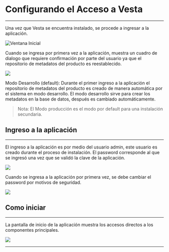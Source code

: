 # Configurando el Acceso a Vesta----Una vez que Vesta se encuentra instalado, se procede a ingresar a la aplicación.![Ventana Inicial](/img/ingreso/1pag.jpg)Cuando se ingresa por primera vez a la aplicación, muestra un cuadro de dialogo que requiere confirmación por parte del usuario ya que el repositorio de metadatos del producto es reestablecido.![](/img/ingreso/confirm.jpg)Modo Desarrollo (default): Durante el primer ingreso a la aplicación el repositorio de metadatos del producto es creado de manera automática por el sistema en modo desarrollo. El modo desarrollo sirve para crear los metadatos en la base de datos, después es cambiado automáticamente.> Nota: El Modo producción es el modo por default para una instalación secundaria.

## Ingreso a la aplicación ---El ingreso a la aplicación es por medio del usuario admin, este usuario es creado durante el proceso de instalación. El password corresponde al que se ingresó una vez que se validó la clave de la aplicación.![](/img/ingreso/2login.jpg)Cuando se ingresa a la aplicación por primera vez, se debe cambiar el password por motivos de seguridad.![](/img/ingreso/3conflogin.jpg)## Como iniciar---La pantalla de inicio de la aplicación muestra los accesos directos a los componentes principales.![](/img/ingreso/4como.jpg)---